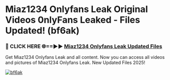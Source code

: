 # Miaz1234 Onlyfans Leak Original Videos 0nlyFans Leaked - Files Updated! (bf6ak)

<h3>🔴 CLICK HERE 🌐==►► <a href="https://tinyurl.com/ms9xzufz" rel="nofollow">Miaz1234 Onlyfans Leak Updated Files</a></h3>

Get Miaz1234 Onlyfans Leak and all content. Now you can access all videos and pictures of Miaz1234 Onlyfans Leak. New Updated Files 2025!

[![bf6ak](https://i.imgur.com/ppqm5kG.gif)](https://tinyurl.com/ms9xzufz)
